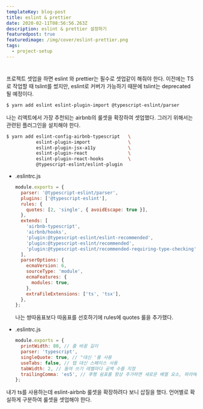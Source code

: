 ```yaml
---
templateKey: blog-post
title: eslint & prettier
date: 2020-02-11T08:56:56.263Z
description: eslint & prettier 설정하기
featuredpost: true
featuredimage: /img/cover/eslint-prettier.png
tags:
  - project-setup
---
```

#

프로젝트 셋업을 하면 eslint 와 prettier는 필수로 셋업같이 해줘야 한다. 이전에는 TS로 작업할 때 tslint를 썼지만, eslint로 커버가 가능하기 때문에 tslint는 deprecated 될 예정이다.

```bash
$ yarn add eslint eslint-plugin-import @typescript-eslint/parser
```

나는 리액트에서 가장 추천되는 airbnb의 룰셋을 확장하여 셋업했다. 그러기 위해서는 관련된 플러그인을 설치해야 한다.

```bash
$ yarn add eslint-config-airbnb-typescript   \
           eslint-plugin-import              \
           eslint-plugin-jsx-a11y            \
           eslint-plugin-react               \
           eslint-plugin-react-hooks         \
           @typescript-eslint/eslint-plugin
```

- .eslintrc.js

    ```jsx
    module.exports = {
      parser: '@typescript-eslint/parser',
      plugins: ['@typescript-eslint'],
      rules: {
        quotes: [2, 'single', { avoidEscape: true }],
      },
      extends: [
        'airbnb-typescript',
        'airbnb/hooks',
        'plugin:@typescript-eslint/eslint-recommended',
        'plugin:@typescript-eslint/recommended',
        'plugin:@typescript-eslint/recommended-requiring-type-checking'
      ],
      parserOptions: {
        ecmaVersion: 6,
        sourceType: 'module',
        ecmaFeatures: {
          modules: true,
        },
        extraFileExtensions: ['ts', 'tsx'],
      },
    };
    ```

    나는 쌍따옴표보다 따옴표를 선호하기에 rules에 quotes 룰을 추가했다.

- .eslintrc.js

    ```jsx
    module.exports = {
      printWidth: 80, // 줄 바꿈 길이
      parser: 'typescript',
      singleQuote: true, // "대신 '를 사용
      useTabs: false, // 탭 대신 스페이스 사용
      tabWidth: 2, // 들여 쓰기 레벨마다 공백 수를 지정
      trailingComma: 'es5', // 후행 쉼표를 항상 추가하면 새로운 배열 요소, 파라메터, 프로퍼티를 자바스크립트 코드에 추가할 때 유용
    };
    ```

내가 ts를 사용하는데 eslint-airbnb 룰셋을 확장하려다 보니 삽질을 했다. 언어별로 확실하게 구분하여 룰셋을 셋업해야 한다.